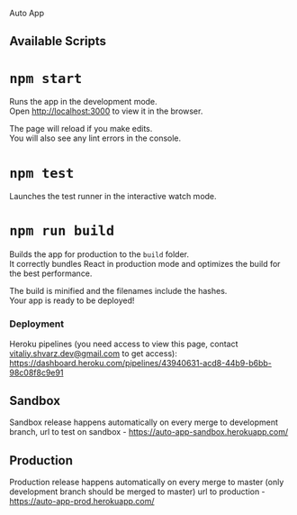 Auto App

## Available Scripts

# `npm start`

Runs the app in the development mode.<br>
Open [http://localhost:3000](http://localhost:3000) to view it in the browser.

The page will reload if you make edits.<br>
You will also see any lint errors in the console.

# `npm test`

Launches the test runner in the interactive watch mode.<br>

# `npm run build`

Builds the app for production to the `build` folder.<br>
It correctly bundles React in production mode and optimizes the build for the best performance.

The build is minified and the filenames include the hashes.<br>
Your app is ready to be deployed!

### Deployment

Heroku pipelines (you need access to view this page, contact vitaliy.shvarz.dev@gmail.com to get access):
https://dashboard.heroku.com/pipelines/43940631-acd8-44b9-b6bb-98c08f8c9e91

## Sandbox

Sandbox release happens automatically on every merge to development branch,
url to test on sandbox - https://auto-app-sandbox.herokuapp.com/

## Production
Production release happens automatically on every merge to master (only development branch should be merged to master)
url to production - https://auto-app-prod.herokuapp.com/
